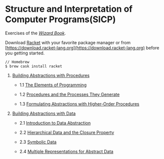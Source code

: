 # Structure and Interpretation of Computer Programs(SICP)

Exercises of the *[Wizard Book](https://mitpress.mit.edu/sites/default/files/sicp/index.html)*.

Download [Racket](https://racket-lang.org) with your favorite package manager or from [https://download.racket-lang.org](https://download.racket-lang.org) before you getting started.

```
// Homebrew
$ brew cask install racket
```

1. [Building Abstractions with Procedures](./1_Building_Abstractions_with_Procedures)

    - 1.1 [The Elements of Programming](./1_Building_Abstractions_with_Procedures/1.1_The_Elements_of_Programming)

    - 1.2 [Procedures and the Processes They Generate](./1_Building_Abstractions_with_Procedures/1.2_Procedures_and_the_Processes_They_Generate)

    - 1.3 [Formulating Abstractions with Higher-Order Procedures](./1_Building_Abstractions_with_Procedures/1.3_Formulating_Abstractions_with_Higher-Order_Procedures)

2. [Building Abstractions with Data](./2_Building_Abstractions_with_Data)

    - 2.1 [Introduction to Data Abstraction](./2_Building_Abstractions_with_Data/2.1_Introduction_to_Data_Abstraction)

    - 2.2 [Hierarchical Data and the Closure Property](./2_Building_Abstractions_with_Data/2.2_Hierarchical_Data_and_the_Closure_Property)

    - 2.3 [Symbolic Data](./2_Building_Abstractions_with_Data/2.3_Symbolic_Data)

    - 2.4 [Multiple Representations for Abstract Data](./2_Building_Abstractions_with_Data/2.4_Multiple_Representations_for_Abstract_Data)
